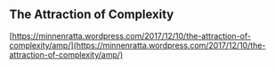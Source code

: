 ## The Attraction of Complexity
  
  [https://minnenratta.wordpress.com/2017/12/10/the-attraction-of-complexity/amp/](https://minnenratta.wordpress.com/2017/12/10/the-attraction-of-complexity/amp/)